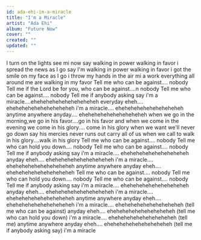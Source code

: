 ```yaml
---
id: ada-ehi-im-a-miracle
title: "I'm a Miracle"
artist: "Ada Ehi"
album: "Future Now"
cover: ""
created: ""
updated: ""
---
```


I turn on the lights see mi now say  walking in power walking in favor
i spread the news as I go say I'm walking in power walking in favor
i got the smile on my face as I go
i throw my hands in the air mi a work
everything all around me are walking in my favor
Tell me who can be against.... nobody
Tell me if the Lord be for you, who can be against....n nobody
Tell me who can be against.... nobody
Tell me if anybody asking say
i'm a miracle....eheheheheheheheheheheh
everyday eheh.... eheheheheheheheheheheh
i'm a miracle.... eheheheheheheheheheheh
anytime anywhere anyday.... eheheheheheheheheheheh
when we go in the morning,we go in his favor....go in his favor
and when we come in the evening we come in his glory.... come in his glory
when we want we'll never go down
say his mercies never runs out
carry all of us when we call to walk in his glory....walk in his glory
Tell me who can be against.... nobody
Tell me who can hold you down.... nobody
Tell me who can be against.... nobody
Tell me if anybody asking say
i'm a miracle.... eheheheheheheheheheheh
anyday eheh.... eheheheheheheheheheheh
i'm a miracle.... eheheheheheheheheheheh
anytime anywhere anyday eheh.... eheheheheheheheheheheh
Tell me who can be against.... nobody
Tell me who can hold you down.... nobody
Tell me who can be against.... nobody
Tell me if anybody asking say
i'm a miracle.... eheheheheheheheheheheh
anyday eheh.... eheheheheheheheheheheh
i'm a miracle.... eheheheheheheheheheheh
anytime anywhere anyday eheh.... eheheheheheheheheheheh
i'm a miracle.... eheheheheheheheheheheh
(tell me who can be against)
anyday eheh.... eheheheheheheheheheheh
(tell me who can hold you down)
i'm a miracle.... eheheheheheheheheheheh
(tell me)
anytime anywhere anyday eheh.... eheheheheheheheheheheh
(tell me if anybody asking say)
i'm a miracle